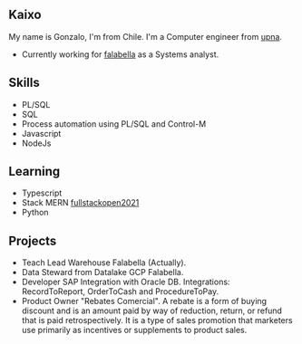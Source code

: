 ## Kaixo

My name is Gonzalo, I'm from Chile. I'm a Computer engineer from [upna](https://www.unavarra.es).

* Currently working for [falabella](https://www.falabella.com/) as a Systems analyst.

## Skills

* PL/SQL
* SQL
* Process automation using PL/SQL and Control-M
* Javascript
* NodeJs

## Learning

* Typescript
* Stack MERN [fullstackopen2021](https://fullstackopen.com/en/)
* Python

## Projects

* Teach Lead Warehouse Falabella (Actually).
* Data Steward from Datalake GCP Falabella.
* Developer SAP Integration with Oracle DB. Integrations: RecordToReport, OrderToCash and ProcedureToPay.
* Product Owner "Rebates Comercial". A rebate is a form of buying discount and is an amount paid by way of reduction, return, or refund that is paid retrospectively. It is a type of sales promotion that marketers use primarily as incentives or supplements to product sales.
